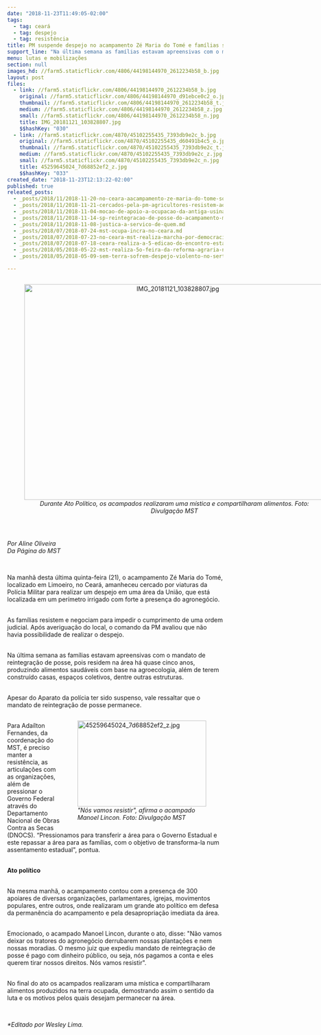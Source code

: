 ```yaml
---
date: "2018-11-23T11:49:05-02:00"
tags:
  - tag: ceará
  - tag: despejo
  - tag: resistência
title: PM suspende despejo no acampamento Zé Maria do Tomé e famílias seguem na resistência
support_line: "Na última semana as famílias estavam apreensivas com o mandato de reintegração de posse, pois residem na área há quase cinco anos"
menu: lutas e mobilizações
section: null
images_hd: //farm5.staticflickr.com/4806/44198144970_2612234b58_b.jpg
layout: post
files:
  - link: //farm5.staticflickr.com/4806/44198144970_2612234b58_b.jpg
    original: //farm5.staticflickr.com/4806/44198144970_d91ebce0c2_o.jpg
    thumbnail: //farm5.staticflickr.com/4806/44198144970_2612234b58_t.jpg
    medium: //farm5.staticflickr.com/4806/44198144970_2612234b58_z.jpg
    small: //farm5.staticflickr.com/4806/44198144970_2612234b58_n.jpg
    title: IMG_20181121_103828807.jpg
    $$hashKey: "030"
  - link: //farm5.staticflickr.com/4870/45102255435_7393db9e2c_b.jpg
    original: //farm5.staticflickr.com/4870/45102255435_d60491b4c5_o.jpg
    thumbnail: //farm5.staticflickr.com/4870/45102255435_7393db9e2c_t.jpg
    medium: //farm5.staticflickr.com/4870/45102255435_7393db9e2c_z.jpg
    small: //farm5.staticflickr.com/4870/45102255435_7393db9e2c_n.jpg
    title: 45259645024_7d68852ef2_z.jpg
    $$hashKey: "033"
created_date: "2018-11-23T12:13:22-02:00"
published: true
releated_posts:
  - _posts/2018/11/2018-11-20-no-ceara-aacampamento-ze-maria-do-tome-sofre-ameaca-de-despejo.md
  - _posts/2018/11/2018-11-21-cercados-pela-pm-agricultores-resistem-ao-despejo-de-150-familias-em-limoeiro-ce.md
  - _posts/2018/11/2018-11-04-mocao-de-apoio-a-ocupacao-da-antiga-usina-ariadnopolis-quilombo-campo-grande.md
  - _posts/2018/11/2018-11-14-sp-reintegracao-de-posse-do-acampamento-marielle-vive-e-adiado.md
  - _posts/2018/11/2018-11-08-justica-a-servico-de-quem.md
  - _posts/2018/07/2018-07-24-mst-ocupa-incra-no-ceara.md
  - _posts/2018/07/2018-07-23-no-ceara-mst-realiza-marcha-por-democracia-e-lula-livre.md
  - _posts/2018/07/2018-07-18-ceara-realiza-a-5-edicao-do-encontro-estadual-de-educadores-e-educadores-do-mst.md
  - _posts/2018/05/2018-05-22-mst-realiza-5o-feira-da-reforma-agraria-no-sertao-central-do-ceara.md
  - _posts/2018/05/2018-05-09-sem-terra-sofrem-despejo-violento-no-sertao-do-ceara.md

---
```

<div style="text-align:center">
<figure class="image" style="display:inline-block"><img alt="IMG_20181121_103828807.jpg" height="502" src="//farm5.staticflickr.com/4806/44198144970_2612234b58_b.jpg" width="700" />
<figcaption><em>Durante Ato Pol&iacute;tico, os acampados realizaram uma m&iacute;stica e compartilharam alimentos. Foto: Divulga&ccedil;&atilde;o MST</em></figcaption>
</figure>
</div>

<p>&nbsp;</p>

<p><em>Por Aline Oliveira<br />
Da P&aacute;gina do MST</em></p>

<p>&nbsp;</p>

<p>Na manh&atilde; desta &uacute;ltima quinta-feira (21), o acampamento Z&eacute; Maria do Tom&eacute;, localizado em Limoeiro, no Cear&aacute;, amanheceu cercado por viaturas da Pol&iacute;cia Militar para realizar um despejo em uma &aacute;rea da Uni&atilde;o, que est&aacute; localizada em um per&iacute;metro irrigado com forte a presen&ccedil;a do agroneg&oacute;cio.&nbsp;</p>

<p><br />
As fam&iacute;lias resistem e negociam para impedir o cumprimento de uma ordem judicial. Ap&oacute;s averigua&ccedil;&atilde;o do local, o comando da PM avaliou que n&atilde;o havia possibilidade de realizar o despejo.</p>

<p><br />
Na &uacute;ltima semana as fam&iacute;lias estavam apreensivas com o mandato de reintegra&ccedil;&atilde;o de posse, pois residem na &aacute;rea h&aacute; quase cinco anos, produzindo alimentos saud&aacute;veis com base na agroecologia, al&eacute;m de terem constru&iacute;do casas, espa&ccedil;os coletivos, dentre outras estruturas.</p>

<p><br />
Apesar do Aparato da pol&iacute;cia ter sido suspenso, vale ressaltar que o mandato de reintegra&ccedil;&atilde;o de posse permanece.</p>

<figure class="image" style="float:right"><img alt="45259645024_7d68852ef2_z.jpg" height="200" src="//farm5.staticflickr.com/4870/45102255435_7393db9e2c_b.jpg" width="300" />
<figcaption><em>&quot;N&oacute;s vamos resistir&quot;, afirma o&nbsp;acampado<br />
Manoel Lincon. Foto: Divulga&ccedil;&atilde;o MST</em></figcaption>
</figure>

<p><br />
Para Ada&iacute;lton Fernandes, da coordena&ccedil;&atilde;o do MST, &eacute; preciso manter a resist&ecirc;ncia, as articula&ccedil;&otilde;es com as organiza&ccedil;&otilde;es, al&eacute;m de pressionar o Governo Federal atrav&eacute;s do Departamento Nacional de Obras Contra as Secas (DNOCS). &ldquo;Pressionamos para transferir a &aacute;rea para o Governo Estadual e este repassar a &aacute;rea para as fam&iacute;lias, com o objetivo de transforma-la num assentamento estadual&quot;, pontua.</p>

<p><br />
<strong>Ato pol&iacute;tico</strong></p>

<p><br />
Na mesma manh&atilde;, o acampamento contou com a presen&ccedil;a de 300 apoiares de diversas organiza&ccedil;&otilde;es, parlamentares, igrejas, movimentos populares, entre outros, onde realizaram um grande ato pol&iacute;tico em defesa da perman&ecirc;ncia do acampamento e pela desapropria&ccedil;&atilde;o imediata da &aacute;rea.</p>

<p><br />
Emocionado, o acampado&nbsp;Manoel Lincon, durante o ato, disse: &quot;N&atilde;o vamos deixar os tratores do agroneg&oacute;cio derrubarem nossas planta&ccedil;&otilde;es e nem nossas moradias. O mesmo juiz que expediu mandato de reintegra&ccedil;&atilde;o de posse &eacute; pago com dinheiro p&uacute;blico, ou seja, n&oacute;s pagamos a conta e eles querem tirar nossos direitos. N&oacute;s vamos resistir&quot;.</p>

<p><br />
No final do ato os acampados realizaram uma m&iacute;stica e compartilharam alimentos produzidos na terra ocupada, demostrando assim o sentido da luta e os motivos pelos quais desejam permanecer na &aacute;rea.</p>

<p>&nbsp;</p>

<p><em>*Editado por Wesley Lima.</em></p>
